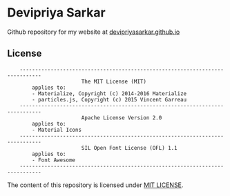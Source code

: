 # Devipriya Sarkar
Github repository for my website at [devipriyasarkar.github.io](https://devipriyasarkar.github.io/)

## License
```
	-----------------------------------------------------------------------------
                        The MIT License (MIT)
        applies to: 
        - Materialize, Copyright (c) 2014-2016 Materialize
        - particles.js, Copyright (c) 2015 Vincent Garreau
	-----------------------------------------------------------------------------
                        Apache License Version 2.0
        applies to: 
        - Material Icons
	-----------------------------------------------------------------------------
	                    SIL Open Font License (OFL) 1.1
        applies to: 
        - Font Awesome
	-----------------------------------------------------------------------------
```

The content of this repository is licensed under [MIT LICENSE](LICENSE).